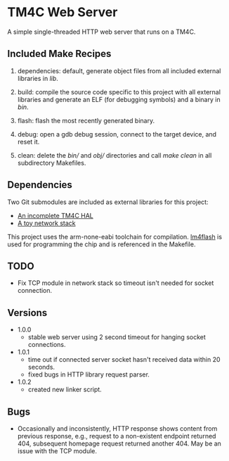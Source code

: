 # TM4C Web Server

A simple single-threaded HTTP web server that runs on a TM4C.

## Included Make Recipes

1. dependencies: default, generate object files from all included external libraries in *lib*.

2. build: compile the source code specific to this project with all external libraries and generate an ELF (for debugging symbols) and a binary in *bin*.

3. flash: flash the most recently generated binary.

4. debug: open a gdb debug session, connect to the target device, and reset it.

5. clean: delete the *bin/* and *obj/* directories and call *make clean* in all subdirectory Makefiles.

## Dependencies

Two Git submodules are included as external libraries for this project:

- [An incomplete TM4C HAL](https://github.com/davidday99/tm4c-hal)
- [A toy network stack](https://github.com/davidday99/network-stack)

This project uses the arm-none-eabi toolchain for compilation. [lm4flash](https://github.com/utzig/lm4tools.git) is used for programming the chip and is referenced in the Makefile.

## TODO
- Fix TCP module in network stack so timeout isn't needed for socket connection.

## Versions
- 1.0.0
    - stable web server using 2 second timeout for hanging socket connections.
- 1.0.1
    - time out if connected server socket hasn't received data within 20 seconds.
    - fixed bugs in HTTP library request parser.
- 1.0.2
    - created new linker script.

## Bugs
- Occasionally and inconsistently, HTTP response shows content from previous response, e.g., request to a non-existent endpoint returned 404, subsequent homepage request returned another 404. May be an issue with the TCP module.
